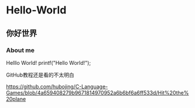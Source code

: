 # Hello-World
## 你好世界
### About me
Helllo World!
printf("Hello World!");

GitHub教程还是看的不太明白

https://github.com/hubojing/C-Language-Games/blob/4a659408279b9671814970952a6b6bf6a6ff533d/Hit%20the%20plane
